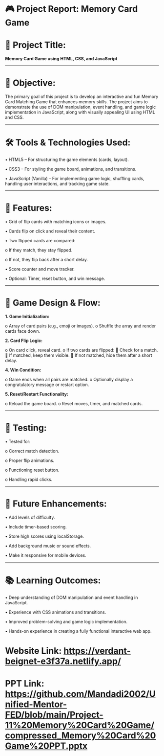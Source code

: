 # 🎮 Project Report: Memory Card Game

# 📌 Project Title:

**Memory Card Game using HTML, CSS, and JavaScript**
________________________________________
# 🧠 Objective:

The primary goal of this project is to develop an interactive and fun Memory Card Matching Game that enhances memory skills. The project aims to demonstrate the use of DOM manipulation, event handling, and game logic implementation in JavaScript, along with visually appealing UI using HTML and CSS.

________________________________________
# 🛠️ Tools & Technologies Used:

•	HTML5 – For structuring the game elements (cards, layout).

•	CSS3 – For styling the game board, animations, and transitions.

•	JavaScript (Vanilla) – For implementing game logic, shuffling cards, handling user interactions, and tracking game state.

________________________________________
# 🎯 Features:

•	Grid of flip cards with matching icons or images.

•	Cards flip on click and reveal their content.

•	Two flipped cards are compared:

o	If they match, they stay flipped.

o	If not, they flip back after a short delay.

•	Score counter and move tracker.

•	Optional: Timer, reset button, and win message.
________________________________________
# 📐 Game Design & Flow:

**1.	Game Initialization:**

o	Array of card pairs (e.g., emoji or images).
o	Shuffle the array and render cards face down.

**2.	Card Flip Logic:**

o	On card click, reveal card.
o	If two cards are flipped:
	Check for a match.
	If matched, keep them visible.
	If not matched, hide them after a short delay.

**4.	Win Condition:**

o	Game ends when all pairs are matched.
o	Optionally display a congratulatory message or restart option.

**5.	Reset/Restart Functionality:**

o	Reload the game board.
o	Reset moves, timer, and matched cards.
________________________________________
# 🧪 Testing:

•	Tested for:

o	Correct match detection.

o	Proper flip animations.

o	Functioning reset button.

o	Handling rapid clicks.
________________________________________
# 🚀 Future Enhancements:

•	Add levels of difficulty.

•	Include timer-based scoring.

•	Store high scores using localStorage.

•	Add background music or sound effects.

•	Make it responsive for mobile devices.
________________________________________
# 📚 Learning Outcomes:

•	Deep understanding of DOM manipulation and event handling in JavaScript.

•	Experience with CSS animations and transitions.

•	Improved problem-solving and game logic implementation.

•	Hands-on experience in creating a fully functional interactive web app.

# Website Link: https://verdant-beignet-e3f37a.netlify.app/

# PPT Link: https://github.com/Mandadi2002/Unified-Mentor-FED/blob/main/Project-11%20Memory%20Card%20Game/compressed_Memory%20Card%20Game%20PPT.pptx

